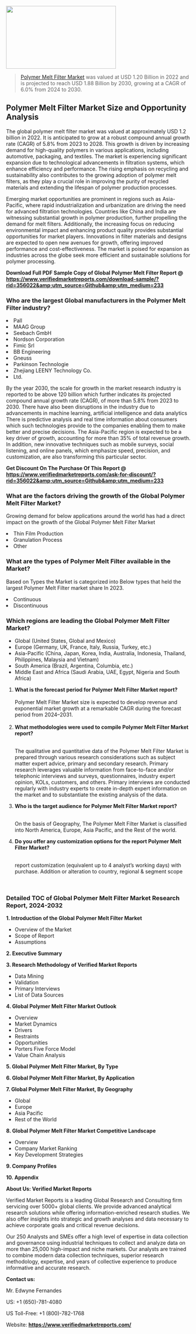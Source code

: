 
<img src="https://ffe5etoiles.com/wp-content/uploads/2024/12/MST1-300x171.png" alt="" width="300" height="171" class="alignnone size-medium wp-image-20088" /><blockquote><p><p><a href="https://www.verifiedmarketreports.com/download-sample/?rid=356022&utm_source=Github&utm_medium=233" target="_blank">Polymer Melt Filter Market</a> was valued at USD 1.20 Billion in 2022 and is projected to reach USD 1.88 Billion by 2030, growing at a CAGR of 6.0% from 2024 to 2030.</p></blockquote><p><h2>Polymer Melt Filter Market Size and Opportunity Analysis</h2> <p>The global polymer melt filter market was valued at approximately USD 1.2 billion in 2022. It is anticipated to grow at a robust compound annual growth rate (CAGR) of 5.8% from 2023 to 2028. This growth is driven by increasing demand for high-quality polymers in various applications, including automotive, packaging, and textiles. The market is experiencing significant expansion due to technological advancements in filtration systems, which enhance efficiency and performance. The rising emphasis on recycling and sustainability also contributes to the growing adoption of polymer melt filters, as they play a crucial role in improving the purity of recycled materials and extending the lifespan of polymer production processes.</p> <p>Emerging market opportunities are prominent in regions such as Asia-Pacific, where rapid industrialization and urbanization are driving the need for advanced filtration technologies. Countries like China and India are witnessing substantial growth in polymer production, further propelling the demand for melt filters. Additionally, the increasing focus on reducing environmental impact and enhancing product quality provides substantial opportunities for market players. Innovations in filter materials and designs are expected to open new avenues for growth, offering improved performance and cost-effectiveness. The market is poised for expansion as industries across the globe seek more efficient and sustainable solutions for polymer processing.</p> </p><p class=""><strong>Download Full PDF Sample Copy of Global Polymer Melt Filter Report @ <a href="https://www.verifiedmarketreports.com/download-sample/?rid=356022&amp;utm_source=Github&amp;utm_medium=233" target="_blank">https://www.verifiedmarketreports.com/download-sample/?rid=356022&amp;utm_source=Github&amp;utm_medium=233</a></strong></p><h3 id="" class="">Who are the largest Global manufacturers in the Polymer Melt Filter industry?</h3><p><li>Pall</li><li> MAAG Group</li><li> Seebach GmbH</li><li> Nordson Corporation</li><li> Fimic Srl</li><li> BB Engineering</li><li> Gneuss</li><li> Parkinson Technologie</li><li> Zhejiang LEENY Technology Co.</li><li> Ltd.</li></p><div class=""><div class="" dir="" data-message-author-role="" data-message-id="" data-message-model-slug=""><div class=""><div class=""><div class=""><div class="" dir="" data-message-author-role="" data-message-id="" data-message-model-slug=""><div class=""><div class=""><p>By the year 2030, the scale for growth in the market research industry is reported to be above 120 billion which further indicates its projected compound annual growth rate (CAGR), of more than 5.8% from 2023 to 2030. There have also been disruptions in the industry due to advancements in machine learning, artificial intelligence and data analytics There is predictive analysis and real time information about consumers which such technologies provide to the companies enabling them to make better and precise decisions. The Asia-Pacific region is expected to be a key driver of growth, accounting for more than 35% of total revenue growth. In addition, new innovative techniques such as mobile surveys, social listening, and online panels, which emphasize speed, precision, and customization, are also transforming this particular sector.</p><p><strong>Get Discount On The Purchase Of This Report @&nbsp; <a href="https://www.verifiedmarketreports.com/ask-for-discount/?rid=356022&amp;utm_source=Github&amp;utm_medium=233" target="_blank">https://www.verifiedmarketreports.com/ask-for-discount/?rid=356022&amp;utm_source=Github&amp;utm_medium=233</a></strong></p></div></div></div></div></div></div></div></div><h3 id="" class="">What are the factors driving the growth of the Global Polymer Melt Filter Market?</h3><p id="" class="">Growing demand for below applications around the world has had a direct impact on the growth of the Global Polymer Melt Filter Market</p><p id="" class=""><li>Thin Film Production</li><li> Granulation Process</li><li> Other</li></p><h3 id="" class="">What are the types of Polymer Melt Filter available in the Market?</h3><p id="" class="">Based on Types the Market is categorized into Below types that held the largest Polymer Melt Filter market share In 2023.</p><p id="" class=""><li>Continuous</li><li> Discontinuous</li></p><h3 id="" class="">Which regions are leading the Global Polymer Melt Filter Market?</h3><ul><li>Global (United States, Global and Mexico)</li><li>Europe (Germany, UK, France, Italy, Russia, Turkey, etc.)</li><li>Asia-Pacific (China, Japan, Korea, India, Australia, Indonesia, Thailand, Philippines, Malaysia and Vietnam)</li><li>South America (Brazil, Argentina, Columbia, etc.)</li><li>Middle East and Africa (Saudi Arabia, UAE, Egypt, Nigeria and South Africa)</li></ul><p><ol><li><strong>What is the forecast period for Polymer Melt Filter Market report?<br /></strong><br /><span data-sheets-root="1" data-sheets-value="{&quot;1&quot;:2,&quot;2&quot;:&quot;XXXX size is expected to develop revenue and exponential market growth at a remarkable CAGR during the forecast period from 2024&ndash;2030.&quot;}" data-sheets-userformat="{&quot;2&quot;:12674,&quot;4&quot;:{&quot;1&quot;:2,&quot;2&quot;:16776960},&quot;10&quot;:2,&quot;11&quot;:0,&quot;15&quot;:&quot;Arial&quot;,&quot;16&quot;:12}">Polymer Melt Filter Market size is expected to develop revenue and exponential market growth at a remarkable CAGR during the forecast period from 2024&ndash;2031.</span><br /><br /></li><li><strong>What methodologies were used to compile Polymer Melt Filter Market report?<br /><br /></strong><p>The qualitative and quantitative data of the&nbsp;Polymer Melt Filter Market is prepared through various research considerations such as subject matter expert advice, primary and secondary research. Primary research leverages valuable information from face-to-face and/or telephonic interviews and surveys, questionnaires, industry expert opinion, KOLs, customers, and others. Primary interviews are conducted regularly with industry experts to create in-depth expert information on the market and to substantiate the existing analysis of the data.&nbsp;</p></li><li><strong>Who is the target audience for Polymer Melt Filter Market report?<br /><br /></strong><p>On the basis of Geography, The&nbsp;Polymer Melt Filter Market is classified into North America, Europe, Asia Pacific, and the Rest of the world.</p></li><li><strong>Do you offer any customization options for the report Polymer Melt Filter Market?<br /><br /></strong><p>report customization (equivalent up to 4 analyst&rsquo;s working days) with purchase. Addition or alteration to country, regional &amp; segment scope</p><p>&nbsp;</p></li></ol></p><h3 id="" class="">Detailed TOC of Global Polymer Melt Filter Market Research Report, 2024-2032</h3><p id="" class=""><strong>1. Introduction of the Global Polymer Melt Filter Market</strong></p><ul><li>Overview of the Market</li><li>Scope of Report</li><li>Assumptions</li></ul><p id="" class=""><strong>2. Executive Summary</strong></p><p id="" class=""><strong>3. Research Methodology of&nbsp;Verified Market Reports</strong></p><ul><li>Data Mining</li><li>Validation</li><li>Primary Interviews</li><li>List of Data Sources</li></ul><p id="" class=""><strong>4. Global Polymer Melt Filter Market Outlook</strong></p><ul><li>Overview</li><li>Market Dynamics</li><li>Drivers</li><li>Restraints</li><li>Opportunities</li><li>Porters Five Force Model</li><li>Value Chain Analysis</li></ul><p id="" class=""><strong>5. Global Polymer Melt Filter Market, By&nbsp;Type</strong></p><p id="" class=""><strong>6. Global Polymer Melt Filter Market, By Application</strong></p><p id="" class=""><strong>7. Global Polymer Melt Filter Market, By Geography</strong></p><ul><li>Global</li><li>Europe</li><li>Asia Pacific</li><li>Rest of the World</li></ul><p id="" class=""><strong>8. Global Polymer Melt Filter Market Competitive Landscape</strong></p><ul><li>Overview</li><li>Company Market Ranking</li><li>Key Development Strategies</li></ul><p id="" class=""><strong>9. Company Profiles</strong></p><p id="" class=""><strong>10. Appendix</strong></p><p id="" class=""><strong>About Us: Verified Market Reports</strong></p><p id="" class="">Verified Market Reports is a leading Global Research and Consulting firm servicing over 5000+ global clients. We provide advanced analytical research solutions while offering information-enriched research studies. We also offer insights into strategic and growth analyses and data necessary to achieve corporate goals and critical revenue decisions.</p><p id="" class="">Our 250 Analysts and SMEs offer a high level of expertise in data collection and governance using industrial techniques to collect and analyze data on more than 25,000 high-impact and niche markets. Our analysts are trained to combine modern data collection techniques, superior research methodology, expertise, and years of collective experience to produce informative and accurate research.</p><p id="" class=""><strong>Contact us:</strong></p><p id="" class="">Mr. Edwyne Fernandes</p><p id="" class="">US: +1 (650)-781-4080</p><p id="" class="">US Toll-Free: +1 (800)-782-1768</p><p id="" class="">Website: <a target="" data-test-app-aware-link=""><strong>https://www.verifiedmarketreports.com/</strong></a></p>
